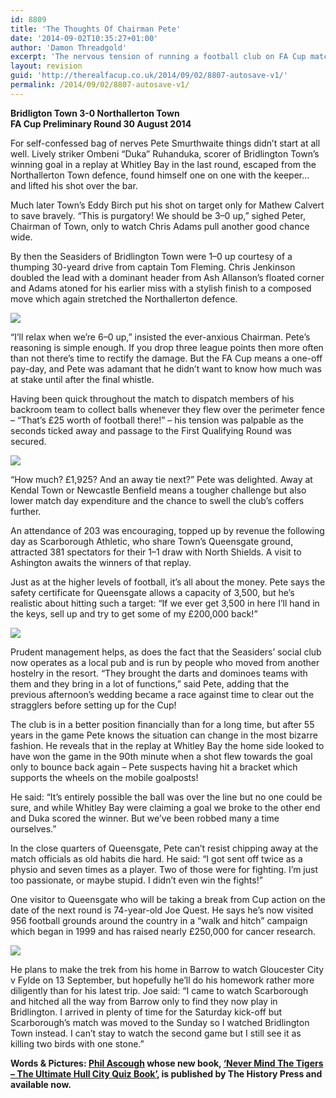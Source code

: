 ```yaml
---
id: 8809
title: 'The Thoughts Of Chairman Pete'
date: '2014-09-02T10:35:27+01:00'
author: 'Damon Threadgold'
excerpt: 'The nervous tension of running a football club on FA Cup match day. Phil Asough talks to Bridlington Town''s Pete Smurthwaite.'
layout: revision
guid: 'http://therealfacup.co.uk/2014/09/02/8807-autosave-v1/'
permalink: /2014/09/02/8807-autosave-v1/
---
```


**Bridligton Town 3-0 Northallerton Town**  
 **FA Cup Preliminary Round 30 August 2014**

For self-confessed bag of nerves Pete Smurthwaite things didn’t start at all well. Lively striker Ombeni “Duka” Ruhanduka, scorer of Bridlington Town’s winning goal in a replay at Whitley Bay in the last round, escaped from the Northallerton Town defence, found himself one on one with the keeper… and lifted his shot over the bar.

Much later Town’s Eddy Birch put his shot on target only for Mathew Calvert to save bravely. “This is purgatory! We should be 3–0 up,” sighed Peter, Chairman of Town, only to watch Chris Adams pull another good chance wide.

By then the Seasiders of Bridlington Town were 1–0 up courtesy of a thumping 30-yeard drive from captain Tom Fleming. Chris Jenkinson doubled the lead with a dominant header from Ash Allanson’s floated corner and Adams atoned for his earlier miss with a stylish finish to a composed move which again stretched the Northallerton defence.

![](https://lh6.googleusercontent.com/-XxmpPh58WfQ/VAWOXxsb4KI/AAAAAAAAEzs/HRsQBPUEfD4/w676-h507-no/IMG_3094.JPG)

“I’ll relax when we’re 6–0 up,” insisted the ever-anxious Chairman. Pete’s reasoning is simple enough. If you drop three league points then more often than not there’s time to rectify the damage. But the FA Cup means a one-off pay-day, and Pete was adamant that he didn’t want to know how much was at stake until after the final whistle.

Having been quick throughout the match to dispatch members of his backroom team to collect balls whenever they flew over the perimeter fence – “That’s £25 worth of football there!” – his tension was palpable as the seconds ticked away and passage to the First Qualifying Round was secured.

![](https://lh4.googleusercontent.com/-IXJ2Qk28jXM/VAWObS3P9KI/AAAAAAAAE0E/URAJAgg0gXg/w760-h507-no/IMG_3102.JPG)

“How much? £1,925? And an away tie next?” Pete was delighted. Away at Kendal Town or Newcastle Benfield means a tougher challenge but also lower match day expenditure and the chance to swell the club’s coffers further.

An attendance of 203 was encouraging, topped up by revenue the following day as Scarborough Athletic, who share Town’s Queensgate ground, attracted 381 spectators for their 1–1 draw with North Shields. A visit to Ashington awaits the winners of that replay.

Just as at the higher levels of football, it’s all about the money. Pete says the safety certificate for Queensgate allows a capacity of 3,500, but he’s realistic about hitting such a target: “If we ever get 3,500 in here I’ll hand in the keys, sell up and try to get some of my £200,000 back!”

![](https://lh4.googleusercontent.com/-Ou1e0s-T6dk/VAWOZI05YdI/AAAAAAAAEz4/ii7eeIEu8BI/w761-h507-no/IMG_3099.JPG)

Prudent management helps, as does the fact that the Seasiders’ social club now operates as a local pub and is run by people who moved from another hostelry in the resort. “They brought the darts and dominoes teams with them and they bring in a lot of functions,” said Pete, adding that the previous afternoon’s wedding became a race against time to clear out the stragglers before setting up for the Cup!

The club is in a better position financially than for a long time, but after 55 years in the game Pete knows the situation can change in the most bizarre fashion. He reveals that in the replay at Whitley Bay the home side looked to have won the game in the 90th minute when a shot flew towards the goal only to bounce back again – Pete suspects having hit a bracket which supports the wheels on the mobile goalposts!

He said: “It’s entirely possible the ball was over the line but no one could be sure, and while Whitley Bay were claiming a goal we broke to the other end and Duka scored the winner. But we’ve been robbed many a time ourselves.”

In the close quarters of Queensgate, Pete can’t resist chipping away at the match officials as old habits die hard. He said: “I got sent off twice as a physio and seven times as a player. Two of those were for fighting. I’m just too passionate, or maybe stupid. I didn’t even win the fights!”

One visitor to Queensgate who will be taking a break from Cup action on the date of the next round is 74-year-old Joe Quest. He says he’s now visited 956 football grounds around the country in a “walk and hitch” campaign which began in 1999 and has raised nearly £250,000 for cancer research.

![](https://lh5.googleusercontent.com/-zdpLT8SW6CA/VAWOaH20l7I/AAAAAAAAEz8/aJUpjZ9qOBc/w337-h506-no/IMG_3096.JPG)

He plans to make the trek from his home in Barrow to watch Gloucester City v Fylde on 13 September, but hopefully he’ll do his homework rather more diligently than for his latest trip. Joe said: “I came to watch Scarborough and hitched all the way from Barrow only to find they now play in Bridlington. I arrived in plenty of time for the Saturday kick-off but Scarborough’s match was moved to the Sunday so I watched Bridlington Town instead. I can’t stay to watch the second game but I still see it as killing two birds with one stone.”

**Words &amp; Pictures: [Phil Ascough](https://twitter.com/audaciouschip) whose new book, [‘Never Mind The Tigers – The Ultimate Hull City Quiz Book’](http://www.amazon.co.uk/Never-Mind-Tigers-Ultimate-Hull/dp/0752497642), is published by The History Press and available now.**
